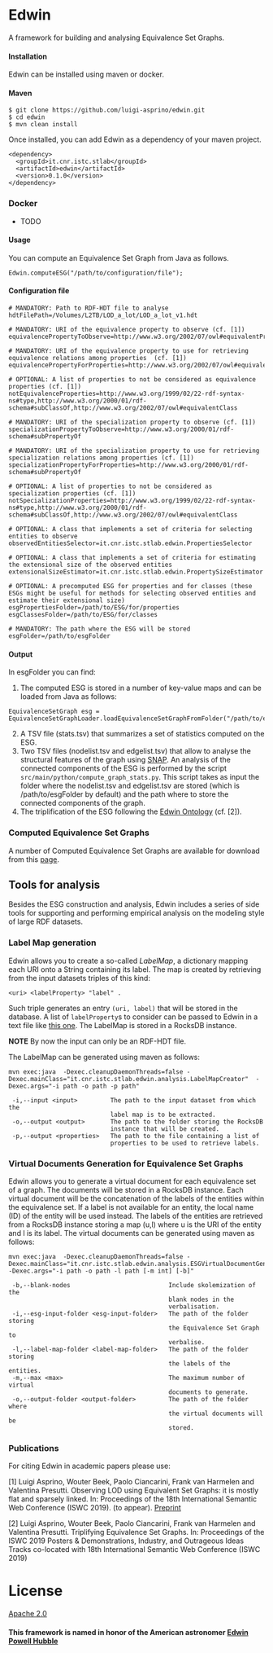 # Edwin

A framework for building and analysing Equivalence Set Graphs.


#### Installation

Edwin can be installed using maven or docker.

#### Maven

```
$ git clone https://github.com/luigi-asprino/edwin.git
$ cd edwin
$ mvn clean install
```
Once installed, you can add Edwin as a dependency of your maven project.
```
<dependency>
  <groupId>it.cnr.istc.stlab</groupId>
  <artifactId>edwin</artifactId>
  <version>0.1.0</version>
</dependency>
```
### Docker

* TODO

#### Usage

You can compute an Equivalence Set Graph from Java as follows.

```
Edwin.computeESG("/path/to/configuration/file");
```

#### Configuration file

```
# MANDATORY: Path to RDF-HDT file to analyse
hdtFilePath=/Volumes/L2TB/LOD_a_lot/LOD_a_lot_v1.hdt

# MANDATORY: URI of the equivalence property to observe (cf. [1])
equivalencePropertyToObserve=http://www.w3.org/2002/07/owl#equivalentProperty

# MANDATORY: URI of the equivalence property to use for retrieving equivalence relations among properties  (cf. [1])
equivalencePropertyForProperties=http://www.w3.org/2002/07/owl#equivalentProperty

# OPTIONAL: A list of properties to not be considered as equivalence properties (cf. [1])
notEquivalenceProperties=http://www.w3.org/1999/02/22-rdf-syntax-ns#type,http://www.w3.org/2000/01/rdf-schema#subClassOf,http://www.w3.org/2002/07/owl#equivalentClass

# MANDATORY: URI of the specialization property to observe (cf. [1])
specializationPropertyToObserve=http://www.w3.org/2000/01/rdf-schema#subPropertyOf

# MANDATORY: URI of the specialization property to use for retrieving specialization relations among properties (cf. [1])
specializationPropertyForProperties=http://www.w3.org/2000/01/rdf-schema#subPropertyOf

# OPTIONAL: A list of properties to not be considered as specialization properties (cf. [1])
notSpecializationProperties=http://www.w3.org/1999/02/22-rdf-syntax-ns#type,http://www.w3.org/2000/01/rdf-schema#subClassOf,http://www.w3.org/2002/07/owl#equivalentClass

# OPTIONAL: A class that implements a set of criteria for selecting entities to observe
observedEntitiesSelector=it.cnr.istc.stlab.edwin.PropertiesSelector

# OPTIONAL: A class that implements a set of criteria for estimating the extensional size of the observed entities
extensionalSizeEstimator=it.cnr.istc.stlab.edwin.PropertySizeEstimator

# OPTIONAL: A precomputed ESG for properties and for classes (these ESGs might be useful for methods for selecting observed entities and estimate their extensional size)
esgPropertiesFolder=/path/to/ESG/for/properties
esgClassesFolder=/path/to/ESG/for/classes

# MANDATORY: The path where the ESG will be stored
esgFolder=/path/to/esgFolder
```

#### Output

In esgFolder you can find:

1. The computed ESG is stored in a number of key-value maps and can be loaded  from Java as follows:
```
EquivalenceSetGraph esg = EquivalenceSetGraphLoader.loadEquivalenceSetGraphFromFolder("/path/to/esgFolder");
```
2. A TSV file (stats.tsv) that summarizes a set of statistics computed on the ESG.
3. Two TSV files (nodelist.tsv and edgelist.tsv) that allow to analyse the structural features of the graph using [SNAP](http://snap.stanford.edu/snappy/index.html). An analysis of the connected components of the ESG is performed by the script ``src/main/python/compute_graph_stats.py``. This script takes as input the folder where the nodelist.tsv and edgelist.tsv are stored (which is /path/to/esgFolder by default) and the path where to store the connected components of the graph.
4. The triplification of the ESG following the [Edwin Ontology](https://w3id.org/edwin/ontology/) (cf. [2]).


### Computed Equivalence Set Graphs

A number of Computed Equivalence Set Graphs are available for download from this [page](ComputedESGs.md). 

## Tools for analysis

Besides the ESG construction and analysis, Edwin includes a series of side tools for supporting and performing empirical analysis on the modeling style of large RDF datasets.

### Label Map generation

Edwin allows you to create a so-called *LabelMap*, a dictionary mapping each URI onto a String containing its label.
The map is created by retrieving from the input datasets triples of this kind:

```
<uri> <labelProperty> "label" .
```

Such triple generates an entry ``(uri, label)`` that will be stored in the database.
A list of ``labelProperty``s to consider can be passed to Edwin in a text file like [this one](propertiesForLabels).
The LabelMap is stored in a RocksDB instance.

**NOTE** By now the input can only be an RDF-HDT file.

The LabelMap can be generated using maven as follows:

```
mvn exec:java  -Dexec.cleanupDaemonThreads=false -Dexec.mainClass="it.cnr.istc.stlab.edwin.analysis.LabelMapCreator"  -Dexec.args="-i path -o path -p path"

 -i,--input <input>         The path to the input dataset from which the
                            label map is to be extracted.
 -o,--output <output>       The path to the folder storing the RocksDB
                            instance that will be created.
 -p,--output <properties>   The path to the file containing a list of
                            properties to be used to retrieve labels.

```

### Virtual Documents Generation for Equivalence Set Graphs

Edwin allows you to generate a virtual document for each equivalence set of a graph.
The documents will be stored in a RocksDB instance.
Each virtual document will be the concatenation of the labels of the entities within the equivalence set.
If a label is not available for an entity, the local name (ID) of the entity will be used instead.
The labels of the entities are retrieved from a RocksDB instance storing a map (u,l) where u is the URI of the entity and l is its label.
The virtual documents can be generated using maven as follows:

```
mvn exec:java  -Dexec.cleanupDaemonThreads=false -Dexec.mainClass="it.cnr.istc.stlab.edwin.analysis.ESGVirtualDocumentGenerator"  -Dexec.args="-i path -o path -l path [-m int] [-b]"

 -b,--blank-nodes                           Include skolemization of the
                                            blank nodes in the
                                            verbalisation.
 -i,--esg-input-folder <esg-input-folder>   The path of the folder storing
                                            the Equivalence Set Graph to
                                            verbalise.
 -l,--label-map-folder <label-map-folder>   The path of the folder storing
                                            the labels of the entities.
 -m,--max <max>                             The maximum number of virtual
                                            documents to generate.
 -o,--output-folder <output-folder>         The path of the folder where
                                            the virtual documents will be
                                            stored.
```






### Publications

For citing Edwin in academic papers please use:

[1] Luigi Asprino, Wouter Beek, Paolo Ciancarini, Frank van Harmelen and Valentina Presutti. Observing LOD using Equivalent Set Graphs: it is mostly flat and sparsely linked. In: Proceedings of the 18th International Semantic Web Conference (ISWC 2019). (to appear). [Preprint](http://arxiv.org/abs/1906.08097)

[2] Luigi Asprino, Wouter Beek, Paolo Ciancarini, Frank van Harmelen and Valentina Presutti. Triplifying Equivalence Set Graphs. In: Proceedings of the ISWC 2019 Posters & Demonstrations, Industry, and Outrageous Ideas Tracks co-located with 18th International Semantic Web Conference (ISWC 2019) 


# License 

[Apache 2.0](https://github.com/luigi-asprino/edwin/blob/master/LICENSE)

#### This framework is named in honor of the American astronomer [Edwin Powell Hubble](https://en.wikipedia.org/wiki/Edwin_Hubble)
